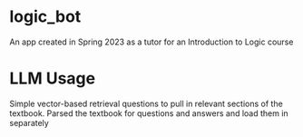 # logic_bot

An app created in Spring 2023 as a tutor for an Introduction to Logic course

# LLM Usage

Simple vector-based retrieval questions to pull in relevant sections of the textbook. Parsed the textbook for questions and answers and load them in separately
